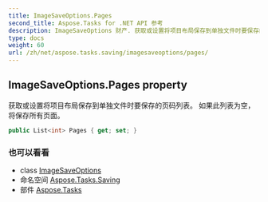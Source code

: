```yaml
---
title: ImageSaveOptions.Pages
second_title: Aspose.Tasks for .NET API 参考
description: ImageSaveOptions 财产. 获取或设置将项目布局保存到单独文件时要保存的页码列表 如果此列表为空将保存所有页面
type: docs
weight: 60
url: /zh/net/aspose.tasks.saving/imagesaveoptions/pages/
---
```

## ImageSaveOptions.Pages property

获取或设置将项目布局保存到单独文件时要保存的页码列表。 如果此列表为空，将保存所有页面。

```csharp
public List<int> Pages { get; set; }
```

### 也可以看看

* class [ImageSaveOptions](../)
* 命名空间 [Aspose.Tasks.Saving](../../imagesaveoptions/)
* 部件 [Aspose.Tasks](../../../)


